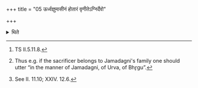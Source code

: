+++
title = "05 ऊर्ध्वज्ञुमासीनं होतारं वृणीतेऽग्निर्देवो"

+++

<details><summary>थिते</summary>

5. With agnir devo hotā devān yakṣat...[^1] like N.N. like N.N.[^2] as there may be the R̥ṣis of the family of the sacrificer, (the Adhvaryu) selects the Hotr̥ sitting with his knees up.[^3]  

[^1]: TS II.5.11.8.  

[^2]: Thus e.g. if the sacrificer belongs to Jamadagni's family one should utter “in the manner of Jamadagni, of Urva, of Bhr̥gu”.  

[^3]: See II. 11.10; XXIV. 12.6.
</details>
